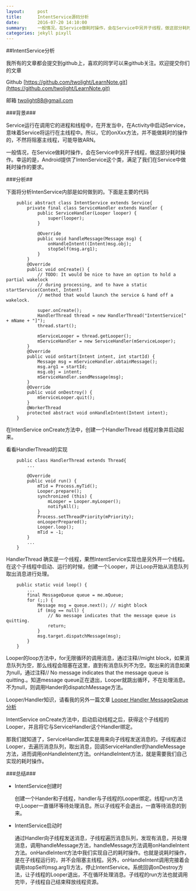 ```yaml
---
layout:     post
title:      IntentService源码分析
date:       2016-07-20 14:10:00
summary:    一般情况，在Service做耗时操作，会在Service中另开子线程，做这部分耗时操作。幸运的是，Android提供了IntenService这个类，满足了我们在Service中做耗时操作的要求
categories: jekyll pixyll
---
```


##IntentService分析

我所有的文章都会提交到github上，喜欢的同学可以来github关注。欢迎提交你们的文章

Github [https://github.com/twolight/LearnNote.git](https://github.com/twolight/LearnNote.git)

邮箱 twolight88@gmail.com

###背景###

Service运行在调用它的进程和线程中，在开发当中，在Activity中启动Service，意味着Service将运行在主线程中。所以，它的onXxx方法，并不能做耗时的操作的，不然将阻塞主线程，可能导致ARN。

一般情况，在Service做耗时操作，会在Service中另开子线程，做这部分耗时操作。幸运的是，Android提供了IntenService这个类，满足了我们在Service中做耗时操作的要求。

###分析##

下面将分析IntenService内部是如何做到的。下面是主要的代码

``` 
	public abstract class IntentService extends Service{
		private final class ServiceHandler extends Handler {
	        public ServiceHandler(Looper looper) {
	            super(looper);
	        }
	
	        @Override
	        public void handleMessage(Message msg) {
	            onHandleIntent((Intent)msg.obj);
	            stopSelf(msg.arg1);
	        }
	    }
		@Override
	    public void onCreate() {
	        // TODO: It would be nice to have an option to hold a partial wakelock
	        // during processing, and to have a static startService(Context, Intent)
	        // method that would launch the service & hand off a wakelock.
	
	        super.onCreate();
	        HandlerThread thread = new HandlerThread("IntentService[" + mName + "]");
	        thread.start();
	
	        mServiceLooper = thread.getLooper();
	        mServiceHandler = new ServiceHandler(mServiceLooper);
	    }
	    @Override
	    public void onStart(Intent intent, int startId) {
	        Message msg = mServiceHandler.obtainMessage();
	        msg.arg1 = startId;
	        msg.obj = intent;
	        mServiceHandler.sendMessage(msg);
	    }
	    @Override
	    public void onDestroy() {
	        mServiceLooper.quit();
	    }
	    @WorkerThread
	    protected abstract void onHandleIntent(Intent intent);
	}
```


在IntenService onCreate方法中，创建一个HandlerThread 线程对象并启动起来。

看看HandlerThread的实现

```
	public class HandlerThread extends Thread{
		...
		
		@Override
	    public void run() {
	        mTid = Process.myTid();
	        Looper.prepare();
	        synchronized (this) {
	            mLooper = Looper.myLooper();
	            notifyAll();
	        }
	        Process.setThreadPriority(mPriority);
	        onLooperPrepared();
	        Looper.loop();
	        mTid = -1;
	    }
	    ...
	}
```
HandlerThread 确实是一个线程，果然IntentService实现也是另外开一个线程。
在这个子线程中启动、运行的时候，创建一个Looper，并让Loop开始从消息队列取出消息进行处理。

```
	public static void loop() {
        ...
        final MessageQueue queue = me.mQueue;
        for (;;) {
            Message msg = queue.next(); // might block
            if (msg == null) {
                // No message indicates that the message queue is quitting.
                return;
            }
            msg.target.dispatchMessage(msg);
        }
    }

```
Looper的loop方法中，for无限循环的调用消息，通过注释//might block，如果消息队列为空，那么线程会阻塞在这里，直到有消息队列不为空。取出来的消息如果为null，通过注释// No message indicates that the message queue is quitting.。知道message queue正在退出，Looper就跳出循环，不在处理消息。不为null，则调用Hander的dispatchMessage方法。

Looper/Handler知识，请看我的另外一篇文章
[Looper Handler MessageQueue分析](https://github.com/twolight/LearnNote/blob/master/Android/Looper_Handler_Messagequeue%E5%88%86%E6%9E%90.md)



IntentService onCreate方法中，启动启动线程之后，获得这个子线程的Looper，并且将它与ServiceHandler这个Handler绑定。


那我们就知道了，ServiceHandler其实是用来向子线程发送消息的。子线程通过Looper，去遍历消息队列，取出消息，回调ServiceHandler的handleMessage方法，进而调用onHandleIntent方法。onHandleIntent方法，就是需要我们自己实现的耗时操作。

###总结###

* IntentService创建时

	创建一个Hander和子线程，handler与子线程的Looper绑定。线程run方法中,Looper一直循环等待处理消息。所以子线程不会退出，一直等待消息的到来。

* IntentService启动时

	通过Handler向子线程发送消息，子线程遍历消息队列，发现有消息，并处理消息，调用handleMessage方法，handleMessage方法调用onHandleIntent方法。onHandleIntent方法中我们实现自己的耗时操作。也就是说耗时操作，是在子线程运行的，并不会阻塞主线程。另外，onHandleIntent调用完接着会调用stopSelf(msg.arg1)方法，停止IntentService。系统回调onDestroy方法，让子线程的Looper退出，不在循环处理消息。子线程的run方法也就调用完毕，子线程自己结束释放线程资源。
	
	

		
	



















